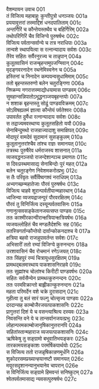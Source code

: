 वैशम्पायन उवाच	001  
तं विजित्य महाबाहुः कुन्तीपुत्रो धनञ्जयः	001a  
प्रययावुत्तरां तस्माद्दिशं धनदपालिताम्	001c  
अन्तर्गिरिं च कौन्तेयस्तथैव च बहिर्गिरिम्	002a  
तथोपरिगिरिं चैव विजिग्ये पुरुषर्षभः	002c  
विजित्य पर्वतान्सर्वान्ये च तत्र नराधिपाः	003a  
तान्वशे स्थापयित्वा स रत्नान्यादाय सर्वशः	003c  
तैरेव सहितः सर्वैरनुरज्य च तान्नृपान्	004a  
कुलूतवासिनं राजन्बृहन्तमुपजग्मिवान्	004c  
मृदङ्गवरनादेन रथनेमिस्वनेन च	005a  
हस्तिनां च निनादेन कम्पयन्वसुधामिमाम्	005c  
ततो बृहन्तस्तरुणो बलेन चतुरङ्गिणा	006a  
निष्क्रम्य नगरात्तस्माद्योधयामास पाण्डवम्	006c  
सुमहान्सन्निपातोऽभूद्धनञ्जयबृहन्तयोः	007a  
न शशाक बृहन्तस्तु सोढुं पाण्डवविक्रमम्	007c  
सोऽविषह्यतमं ज्ञात्वा कौन्तेयं पर्वतेश्वरः	008a  
उपावर्तत दुर्मेधा रत्नान्यादाय सर्वशः	008c  
स तद्राज्यमवस्थाप्य कुलूतसहितो ययौ	009a  
सेनाबिन्दुमथो राजन्राज्यादाशु समाक्षिपत्	009c  
मोदापुरं वामदेवं सुदामानं सुसङ्कुलम्	010a  
कुलूतानुत्तरांश्चैव तांश्च राज्ञः समानयत्	010c  
तत्रस्थः पुरुषैरेव धर्मराजस्य शासनात्	011a  
व्यजयद्धनञ्जयो राजन्देशान्पञ्च प्रमाणतः	011c  
स दिवःप्रस्थमासाद्य सेनाबिन्दोः पुरं महत्	012a  
बलेन चतुरङ्गेण निवेशमकरोत्प्रभुः	012c  
स तैः परिवृतः सर्वैर्विष्वगश्वं नराधिपम्	013a  
अभ्यगच्छन्महातेजाः पौरवं पुरुषर्षभः	013c  
विजित्य चाहवे शूरान्पार्वतीयान्महारथान्	014a  
ध्वजिन्या व्यजयद्राजन्पुरं पौरवरक्षितम्	014c  
पौरवं तु विनिर्जित्य दस्यून्पर्वतवासिनः	015a  
गणानुत्सवसङ्केतानजयत्सप्त पाण्डवः	015c  
ततः काश्मीरकान्वीरान्क्षत्रियान्क्षत्रियर्षभः	016a  
व्यजयल्लोहितं चैव मण्डलैर्दशभिः सह	016c  
ततस्त्रिगर्तान्कौन्तेयो दार्वान्कोकनदाश्च ये	017a  
क्षत्रिया बहवो राजन्नुपावर्तन्त सर्वशः	017c  
अभिसारीं ततो रम्यां विजिग्ये कुरुनन्दनः	018a  
उरशावासिनं चैव रोचमानं रणेऽजयत्	018c  
ततः सिंहपुरं रम्यं चित्रायुधसुरक्षितम्	019a  
प्रामथद्बलमास्थाय पाकशासनिराहवे	019c  
ततः सुह्मांश्च चोलांश्च किरीटी पाण्डवर्षभः	020a  
सहितः सर्वसैन्येन प्रामथत्कुरुनन्दनः	020c  
ततः परमविक्रान्तो बाह्लीकान्कुरुनन्दनः	021a  
महता परिमर्देन वशे चक्रे दुरासदान्	021c  
गृहीत्वा तु बलं सारं फल्गु चोत्सृज्य पाण्डवः	022a  
दरदान्सह काम्बोजैरजयत्पाकशासनिः	022c  
प्रागुत्तरां दिशं ये च वसन्त्याश्रित्य दस्यवः	023a  
निवसन्ति वने ये च तान्सर्वानजयत्प्रभुः	023c  
लोहान्परमकाम्बोजानृषिकानुत्तरानपि	024a  
सहितांस्तान्महाराज व्यजयत्पाकशासनिः	024c  
ऋषिकेषु तु सङ्ग्रामो बभूवातिभयङ्करः	025a  
तारकामयसङ्काशः परमर्षिकपार्थयोः	025c  
स विजित्य ततो राजन्नृषिकान्रणमूर्धनि	026a  
शुकोदरसमप्रख्यान्हयानष्टौ समानयत्	026c  
मयूरसदृशानन्यानुभयानेव चापरान्	026e  
स विनिर्जित्य सङ्ग्रामे हिमवन्तं सनिष्कुटम्	027a  
श्वेतपर्वतमासाद्य न्यवसत्पुरुषर्षभः	027c  
